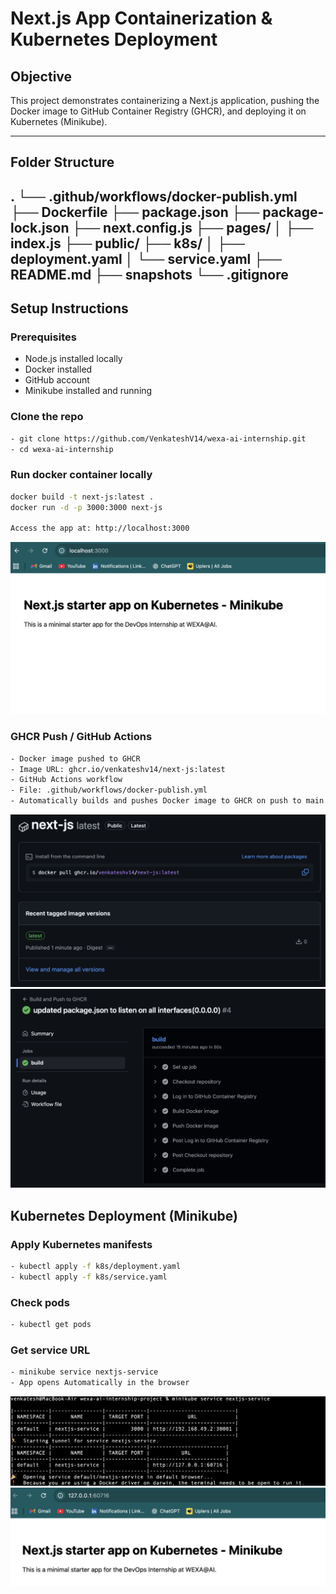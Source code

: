 # Next.js App Containerization & Kubernetes Deployment

## Objective
This project demonstrates containerizing a Next.js application, pushing the Docker image to GitHub Container Registry (GHCR), and deploying it on Kubernetes (Minikube).

---

## Folder Structure
.
└── .github/workflows/docker-publish.yml
├── Dockerfile
├── package.json
├── package-lock.json
├── next.config.js
├── pages/
│ ├── index.js
├── public/
├── k8s/
│ ├── deployment.yaml
│ └── service.yaml
├── README.md
├── snapshots
└── .gitignore
---

## Setup Instructions

### Prerequisites
- Node.js installed locally
- Docker installed
- GitHub account
- Minikube installed and running

### Clone the repo
```bash
- git clone https://github.com/VenkateshV14/wexa-ai-internship.git
- cd wexa-ai-internship
```
### Run docker container locally
```bash
docker build -t next-js:latest .
docker run -d -p 3000:3000 next-js

Access the app at: http://localhost:3000
```
![localhost](snapshots/localhost.JPG)
### GHCR Push / GitHub Actions

```bash
- Docker image pushed to GHCR
- Image URL: ghcr.io/venkateshv14/next-js:latest
- GitHub Actions workflow
- File: .github/workflows/docker-publish.yml
- Automatically builds and pushes Docker image to GHCR on push to main branch
```
![image-pushed](snapshots/ghcr-image-pushed.JPG)
![github-actions-successful](snapshots/github-actions.JPG)
## Kubernetes Deployment (Minikube)
### Apply Kubernetes manifests
```bash
- kubectl apply -f k8s/deployment.yaml
- kubectl apply -f k8s/service.yaml
```
### Check pods
```bash
- kubectl get pods
```
### Get service URL
```bash
- minikube service nextjs-service
- App opens Automatically in the browser
```
![minikube-service](snapshots/minikube-service.JPG)
![browser-image](snapshots/minikube-browser.JPG)









